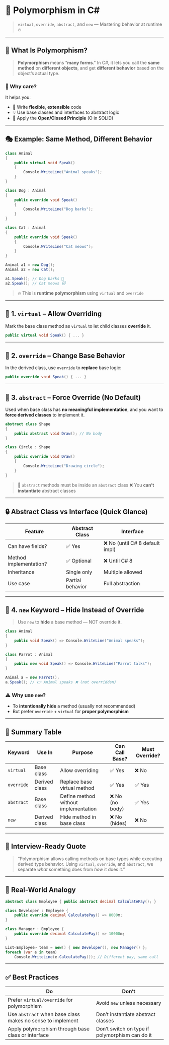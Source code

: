 # 🔁 **Polymorphism in C#**

> `virtual`, `override`, `abstract`, and `new` — Mastering behavior at runtime 🔥

---

## 🧠 What Is Polymorphism?

> **Polymorphism** means “**many forms**.”
> In C#, it lets you call the **same method** on **different objects**, and get **different behavior** based on the object’s actual type.

### 🤔 Why care?

It helps you:

- 🧼 Write **flexible**, **extensible** code
- 💡 Use base classes and interfaces to abstract logic
- 🧪 Apply the **Open/Closed Principle** (O in SOLID)

---

## 🎭 Example: Same Method, Different Behavior

```csharp
class Animal
{
    public virtual void Speak()
    {
        Console.WriteLine("Animal speaks");
    }
}

class Dog : Animal
{
    public override void Speak()
    {
        Console.WriteLine("Dog barks");
    }
}

class Cat : Animal
{
    public override void Speak()
    {
        Console.WriteLine("Cat meows");
    }
}
```

```csharp
Animal a1 = new Dog();
Animal a2 = new Cat();

a1.Speak(); // Dog barks 🐶
a2.Speak(); // Cat meows 🐱
```

> 🔥 This is **runtime polymorphism** using `virtual` and `override`

---

## 🧱 1. `virtual` – Allow Overriding

Mark the base class method as `virtual` to let child classes **override** it.

```csharp
public virtual void Speak() { ... }
```

---

## 🧱 2. `override` – Change Base Behavior

In the derived class, use `override` to **replace** base logic:

```csharp
public override void Speak() { ... }
```

---

## 🧱 3. `abstract` – Force Override (No Default)

Used when base class has **no meaningful implementation**, and you want to **force derived classes** to implement it.

```csharp
abstract class Shape
{
    public abstract void Draw(); // No body
}

class Circle : Shape
{
    public override void Draw()
    {
        Console.WriteLine("Drawing circle");
    }
}
```

> 🧠 `abstract` methods must be inside an `abstract` class
> ❌ You **can’t instantiate** abstract classes

---

## 🔒 Abstract Class vs Interface (Quick Glance)

| Feature                | Abstract Class   | Interface                       |
| ---------------------- | ---------------- | ------------------------------- |
| Can have fields?       | ✅ Yes           | ❌ No (until C# 8 default impl) |
| Method implementation? | ✅ Optional      | ❌ Until C# 8                   |
| Inheritance            | Single only      | Multiple allowed                |
| Use case               | Partial behavior | Full abstraction                |

---

## 🧱 4. `new` Keyword – Hide Instead of Override

> Use `new` to **hide** a base method — NOT override it.

```csharp
class Animal
{
    public void Speak() => Console.WriteLine("Animal speaks");
}

class Parrot : Animal
{
    public new void Speak() => Console.WriteLine("Parrot talks");
}
```

```csharp
Animal a = new Parrot();
a.Speak(); // 👉 Animal speaks ❌ (not overridden)
```

### ⚠️ Why use `new`?

- To **intentionally hide** a method (usually not recommended)
- But prefer `override` + `virtual` for **proper polymorphism**

---

## 🧠 Summary Table

| Keyword    | Use In        | Purpose                              | Can Call Base?  | Must Override? |
| ---------- | ------------- | ------------------------------------ | --------------- | -------------- |
| `virtual`  | Base class    | Allow overriding                     | ✅ Yes          | ❌ No          |
| `override` | Derived class | Replace base virtual method          | ✅ Yes          | ✅ Yes         |
| `abstract` | Base class    | Define method without implementation | ❌ No (no body) | ✅ Yes         |
| `new`      | Derived class | Hide method in base class            | ❌ No (hides)   | ❌ No          |

---

## 💬 Interview-Ready Quote

> “Polymorphism allows calling methods on base types while executing derived type behavior. Using `virtual`, `override`, and `abstract`, we separate _what_ something does from _how_ it does it.”

---

## 🧪 Real-World Analogy

```csharp
abstract class Employee { public abstract decimal CalculatePay(); }

class Developer : Employee {
    public override decimal CalculatePay() => 8000m;
}

class Manager : Employee {
    public override decimal CalculatePay() => 10000m;
}
```

```csharp
List<Employee> team = new() { new Developer(), new Manager() };
foreach (var e in team)
    Console.WriteLine(e.CalculatePay()); // Different pay, same call
```

---

## ✅ Best Practices

| Do                                                         | Don’t                                          |
| ---------------------------------------------------------- | ---------------------------------------------- |
| Prefer `virtual/override` for polymorphism                 | Avoid `new` unless necessary                   |
| Use `abstract` when base class makes no sense to implement | Don’t instantiate abstract classes             |
| Apply polymorphism through base class or interface         | Don’t switch on type if polymorphism can do it |
